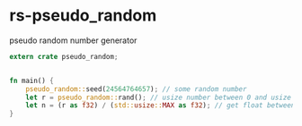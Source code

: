 rs-pseudo_random
=====

pseudo random number generator

```rust
extern crate pseudo_random;


fn main() {
    pseudo_random::seed(24564764657); // some random number
    let r = pseudo_random::rand(); // usize number between 0 and usize MAX
    let n = (r as f32) / (std::usize::MAX as f32); // get float between 0.0 and 1.0
}

```
